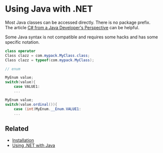 # Using Java with .NET

Most Java classes can be accessed directly. There is no package prefix. The article [C# from a Java Developer's Perspective](http://www.25hoursaday.com/CsharpVsJava.html) can be helpful.

Some Java syntax is not compatible and requires some hacks and has some specific notation.

```c#
class operator
Class clazz = com.mypack.MyClass.class;
Class clazz = typeof(com.mypack.MyClass);

// enum

MyEnum value;
switch(value){
    case VALUE1:
    ...

MyEnum value;
switch(value.ordinal()){
    case (int)MyEnum.__Enum.VALUE1:
    ...
```

## Related

- [Installation](installation.md)
- [Using .NET with Java](using-dotnet-with-java.md)

